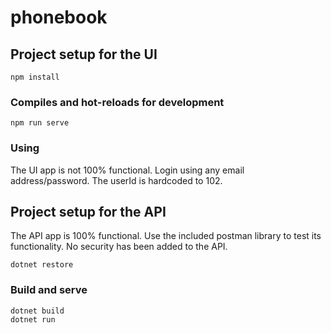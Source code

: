 # phonebook

## Project setup for the UI
```
npm install
```

### Compiles and hot-reloads for development
```
npm run serve
```
### Using
The UI app is not 100% functional. Login using any email address/password. The userId is hardcoded to 102.

## Project setup for the API
The API app is 100% functional. Use the included postman library to test its functionality. No security has been added to the API.
```
dotnet restore
```
### Build and serve
```
dotnet build
dotnet run
```

